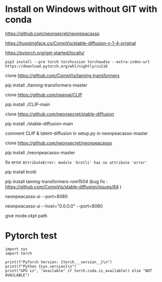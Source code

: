 # Install on Windows without GIT with conda

https://github.com/neonsecret/neonpeacasso  

https://huggingface.co/CompVis/stable-diffusion-v-1-4-original    

https://pytorch.org/get-started/locally/  

`pip3 install --pre torch torchvision torchaudio --extra-index-url https://download.pytorch.org/whl/nightly/cu116`

clone https://github.com/CompVis/taming-transformers  

pip install ./taming-transformers-master   

clone https://github.com/openai/CLIP

pip install ./CLIP-main  

clone https://github.com/neonsecret/stable-diffusion

pip install ./stable-diffusion-main  

comment CLIP & latent-diffusion in setup.py in neonpeacasso-master

clone https://github.com/neonsecret/neonpeacasso  

pip install ./neonpeacasso-master

fix error `AttributeError: module 'brotli' has no attribute 'error'`  

pip install brotli    

pip install taming-transformers-rom1504 (bug fix : https://github.com/CompVis/stable-diffusion/issues/84 )

neonpeacasso ui  --port=8080    

neonpeacasso ui  --host="0.0.0.0"  --port=8080  


give mode.ckpt path

# Pytorch test  

```
import sys
import torch

print(f"PyTorch Version: {torch.__version__}\n")
print(f"Python {sys.version}\n")
print("GPU is", "available" if torch.cuda.is_available() else "NOT AVAILABLE")
```
